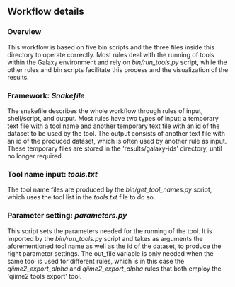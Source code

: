  ## Workflow details

### Overview

This workflow is based on five bin scripts and the three files inside this directory to operate correctly. Most rules 
deal with the running of tools within the Galaxy environment and rely on _bin/run_tools.py_ script, while the other 
rules and bin scripts facilitate this process and the visualization of the results.

### Framework: _Snakefile_

The snakefile describes the whole workflow through rules of input, shell/script, and output. Most rules 
have two types of input: a temporary text file with a tool name and another temporary text file with an id 
of the dataset to be used by the tool. The output consists of another text file with an id of the produced 
dataset, which is often used by another rule as input. These temporary files are stored in the 'results/galaxy-ids' 
directory, until no longer required.

### Tool name input: _tools.txt_

The tool name files are produced by the _bin/get_tool_names.py_ script, which uses the tool list in the _tools.txt_ 
file to do so. 

### Parameter setting: _parameters.py_

This script sets the parameters needed for the running of the tool. It is imported by the _bin/run_tools.py_
script and takes as arguments the aforementioned tool name as well as the id of the dataset, to produce 
the right parameter settings. The out_file variable is only needed when the same tool is used for different 
rules, which is in this case the _qiime2_export_alpha_ and _qiime2_export_alpha_ rules that both employ the 
'qiime2 tools export' tool.